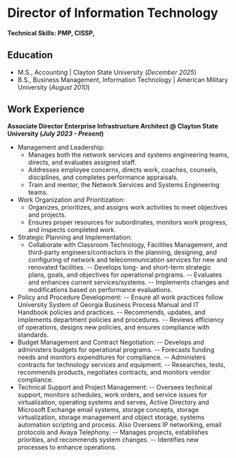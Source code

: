 # Director of Information Technology 

#### Technical Skills: PMP, CISSP, 

## Education
- M.S., Accounting | Clayton State University (_December 2025_)
- B.S., Business Management, Information Technology | American Military University (_August 2010_)

## Work Experience
**Associate Director Enterprise Infrastructure Architect @ Clayton State University (_July 2023 - Present_)**
- Management and Leadership:
    - Manages both the network services and systems engineering teams, directs, and evaluates assigned staff.
    - Addresses employee concerns, directs work, coaches, counsels, disciplines, and completes performance appraisals.
    - Train and mentor, the Network Services and Systems Engineering teams.
- Work Organization and Prioritization:
    - Organizes, prioritizes, and assigns work activities to meet objectives and projects.
    - Ensures proper resources for subordinates, monitors work progress, and inspects completed work.
- Strategic Planning and Implementation:
    - Collaborate with Classroom Technology, Facilities Management, and third-party engineers/contractors in the planning, designing, and configuring of network and telecommunication services for new and renovated facilities.
-- Develops long- and short-term strategic plans, goals, and objectives for operational programs.
-- Evaluates and enhances current services/systems.
-- Implements changes and modifications based on performance evaluations.
- Policy and Procedure Development:
-- Ensure all work practices follow University System of Georgia Business Process Manual and IT Handbook policies and practices.
-- Recommends, updates, and implements department policies and procedures.
-- Reviews efficiency of operations, designs new policies, and ensures compliance with standards.
- Budget Management and Contract Negotiation:
-- Develops and administers budgets for operational programs.
-- Forecasts funding needs and monitors expenditures for compliance.
-- Administers contracts for technology services and equipment.
-- Researches, tests, recommends products, negotiates contracts, and monitors vendor compliance.
- Technical Support and Project Management:
-- Oversees technical support, monitors schedules, work orders, and service issues for virtualization, operating systems and serves, Active Directory and Microsoft Exchange email systems, storage concepts, storage virtualization, storage management and object storage, systems automation scripting and process.  Also Oversees IP networking, email protocols and Avaya Telephony.
-- Manages projects, establishes priorities, and recommends system changes.
-- Identifies new processes to enhance operations.
